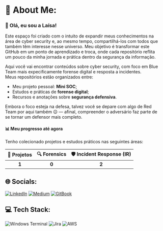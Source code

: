 # 💫 About Me:
### 👋 Olá, eu sou a Laísa!

Este espaço foi criado com o intuito de expandir meus conhecimentos na área de cyber security e, ao mesmo tempo, compartilhá-los com todos que também têm interesse nesse universo. Meu objetivo é transformar este GitHub em um ponto de aprendizado e troca, onde cada repositório reflita um pouco da minha jornada e prática dentro da segurança da informação.

Aqui você vai encontrar conteúdos sobre cyber security, com foco em Blue Team mais expecificamente forense digital e resposta a incidentes.
<br>Meus repositórios estão organizados entre:

* Meu projeto pessoal: **Mini SOC**;
* Estudos e práticas de **forense digital**;
* Recursos e anotações sobre **segurança defensiva**.

Embora o foco esteja na defesa, talvez você se depare com algo de Red Team por aqui também 😉 — afinal, compreender o adversário faz parte de se tornar um defensor mais completo.

#### 📊 Meu progresso até agora
Tenho colecionado projetos e estudos práticos nas seguintes áreas:

| 🚀 **Projetos** | 🔍 **Forensics** | 🛡️ **Incident Response (IR)** |
| :-------------: | :--------------: | :----------------------------: |
|      **1**      |       **0**      |              **2**             |

## 🌐 Socials:
[![LinkedIn](https://img.shields.io/badge/linkedin-%230077B5.svg?style=for-the-badge&logo=linkedin&logoColor=white)](https://www.linkedin.com/in/laisa-michelly/) 
[![Medium](https://img.shields.io/badge/Medium-12100E?style=for-the-badge&logo=medium&logoColor=white)](https://medium.com/@lmichellyssg) 
[![GitBook](https://img.shields.io/badge/GitBook-%23000000.svg?style=for-the-badge&logo=gitbook&logoColor=white)](https://forenbyte.gitbook.io/sistemas-operacionais/)

## 💻 Tech Stack:
![Windows Terminal](https://img.shields.io/badge/Windows%20Terminal-%234D4D4D.svg?style=for-the-badge&logo=windows-terminal&logoColor=white) 
![Jira](https://img.shields.io/badge/jira-%230A0FFF.svg?style=for-the-badge&logo=jira&logoColor=white)
![AWS](https://img.shields.io/badge/AWS-%23FF9900.svg?style=for-the-badge&logo=amazon-aws&logoColor=white)

<!-- ## 📊 GitHub Stats:

<div align="center">
  <img src="https://github-readme-stats.vercel.app/api/top-langs?username=laisamichelly&locale=en&hide_title=false&layout=compact&card_width=320&langs_count=5&theme=calm&hide_border=false&order=2" height="150" alt="languages graph"  />
</div>

<div align="center">
  <img src="https://github-readme-stats.vercel.app/api?username=laisamichelly&hide_title=false&hide_rank=false&show_icons=true&include_all_commits=true&count_private=true&disable_animations=false&theme=calm&locale=en&hide_border=false&order=1" height="170" alt="stats graph"  />
  <img src="https://streak-stats.demolab.com?user=laisamichelly&locale=en&mode=weekly&theme=calm&hide_border=false&border_radius=5&order=3" height="170" alt="streak graph"  />
  <img src="https://github-readme-activity-graph.vercel.app/graph?username=laisamichelly&radius=16&theme=material&area=true&order=5" height="300" alt="activity-graph graph"  />
</div> -->

<!-- Proudly created with GPRM ( https://gprm.itsvg.in ) -->
